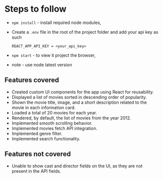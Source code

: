 # Steps to follow

* `npm install` - install required node modules,

* Create a `.env` file in the root of the project folder and add your api key as such

  ```
  REACT_APP_API_KEY = <your_api_key>
  ```
* `npm start` - to view it project the browser,

* note - use node latest version

## Features covered

* Created custom UI components for the app using React for reusability.
* Displayed a list of movies sorted in descending order of popularity.
* Shown the movie title, image, and a short description related to the movie in each information card.
* Loaded a total of 20 movies for each year.
* Rendered, by default, the list of movies from the year 2012.
* Implemented smooth scrolling behavior.
* Implemented movies fetch API integration.
* Implemented genre filter.
* Implemented search functionality.

## Features not covered

* Unable to show cast and director fields on the UI, as they are not present in the API fields.